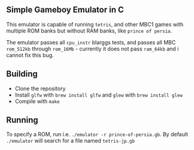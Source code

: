 ## Simple Gameboy Emulator in C

This emulator is capable of running `tetris`, and other MBC1 games with multiple ROM banks but without RAM banks, like `prince of persia`.

The emulator passes all `cpu_instr` blarggs tests, and passes all MBC `rom_512kb` through `rom_16Mb` - currently it does not pass `ram_64kb` and i cannot fix this bug.


## Building

* Clone the repository
* Install `glfw` with `brew install glfw` and `glew` with `brew install glew`
* Compile with `make`

## Running

To specify a ROM, run i.e. `./emulator -r prince-of-persia.gb`. By default `./emulator` will search for a file named `tetris-jp.gb`
